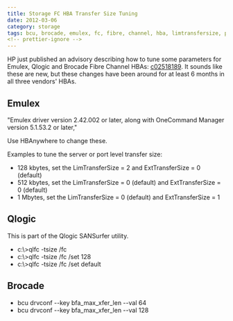```yaml
---
title: Storage FC HBA Transfer Size Tuning
date: 2012-03-06
category: storage
tags: bcu, brocade, emulex, fc, fibre, channel, hba, limtransfersize, performance, performance, tuning, qlfc, qlogic, san, storage, network, transfer, size, tuning
<!-- prettier-ignore -->
---
```


HP just published an advisory describing how to tune some parameters for Emulex, Qlogic and Brocade Fibre Channel HBAs: [c02518189](http://h20000.www2.hp.com/bizsupport/TechSupport/Document.jsp?objectID=c02518189). It sounds like these are new, but these changes have been around for at least 6 months in all three vendors' HBAs.

## **Emulex**

"Emulex driver version 2.42.002 or later, along with OneCommand Manager version 5.1.53.2 or later,"

Use HBAnywhere to change these.

Examples to tune the server or port level transfer size:

- 128 kbytes, set the LimTransferSize = 2 and ExtTransferSize = 0 (default)
- 512 kbytes, set the LimTransferSize = 0 (default) and ExtTransferSize = 0 (default)
- 1 Mbytes, set the LimTransferSize = 0 (default) and ExtTransferSize = 1

## Qlogic

This is part of the Qlogic SANSurfer utility.

- c:\\>qlfc -tsize /fc
- c:\\>qlfc -tsize /fc /set 128
- c:\\>qlfc -tsize /fc /set default

## Brocade

- bcu drvconf --key bfa\_max\_xfer\_len --val 64
- bcu drvconf --key bfa\_max\_xfer\_len --val 128

